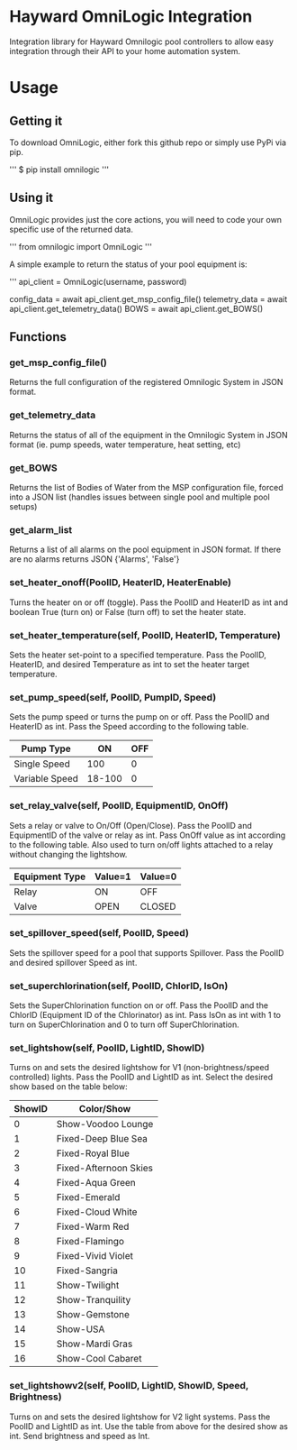 # Hayward OmniLogic Integration
Integration library for Hayward Omnilogic pool controllers to allow easy integration through their API to your home automation system.

# Usage

## Getting it

To download OmniLogic, either fork this github repo or simply use PyPi via pip.

'''
$ pip install omnilogic
'''

## Using it

OmniLogic provides just the core actions, you will need to code your own specific use of the returned data.

'''
from omnilogic import OmniLogic
'''

A simple example to return the status of your pool equipment is:

'''
api_client = OmniLogic(username, password)

config_data = await api_client.get_msp_config_file()
telemetry_data = await api_client.get_telemetry_data()
BOWS = await api_client.get_BOWS()

## Functions

### get_msp_config_file()

Returns the full configuration of the registered Omnilogic System in JSON format.

### get_telemetry_data

Returns the status of all of the equipment in the Omnilogic System in JSON format (ie. pump speeds, water temperature, heat setting, etc)

### get_BOWS

Returns the list of Bodies of Water from the MSP configuration file, forced into a JSON list (handles issues between single pool and multiple pool setups)

### get_alarm_list

Returns a list of all alarms on the pool equipment in JSON format. If there are no alarms returns JSON {'Alarms', 'False'}

### set_heater_onoff(PoolID, HeaterID, HeaterEnable)

Turns the heater on or off (toggle). Pass the PoolID and HeaterID as int and boolean True (turn on) or False (turn off) to set the heater state.

### set_heater_temperature(self, PoolID, HeaterID, Temperature)

Sets the heater set-point to a specified temperature. Pass the PoolID, HeaterID, and desired Temperature as int to set the heater target temperature.

### set_pump_speed(self, PoolID, PumpID, Speed)

Sets the pump speed or turns the pump on or off. Pass the PoolID and HeaterID as int. Pass the Speed according to the following table.

|Pump Type|ON|OFF|
|---------|--|---|
|Single Speed|100|0|
|Variable Speed|18-100|0|

### set_relay_valve(self, PoolID, EquipmentID, OnOff)

Sets a relay or valve to On/Off (Open/Close). Pass the PoolID and EquipmentID of the valve or relay as int. Pass OnOff value as int according to the following table. Also used to turn on/off lights attached to a relay without changing the lightshow.

|Equipment Type|Value=1|Value=0|
|--------------|-------|-------|
|Relay|ON|OFF|
|Valve|OPEN|CLOSED|

### set_spillover_speed(self, PoolID, Speed)

Sets the spillover speed for a pool that supports Spillover. Pass the PoolID and desired spillover Speed as int.

### set_superchlorination(self, PoolID, ChlorID, IsOn)

Sets the SuperChlorination function on or off. Pass the PoolID and the ChlorID (Equipment ID of the Chlorinator) as int. Pass IsOn as int with 1 to turn on SuperChlorination and 0 to turn off SuperChlorination.

### set_lightshow(self, PoolID, LightID, ShowID)

Turns on and sets the desired lightshow for V1 (non-brightness/speed controlled) lights. Pass the PoolID and LightID as int. Select the desired show based on the table below:

|ShowID|Color/Show|
|------|----------|
|0|Show-Voodoo Lounge|
|1|Fixed-Deep Blue Sea|
|2|Fixed-Royal Blue|
|3|Fixed-Afternoon Skies|
|4|Fixed-Aqua Green|
|5|Fixed-Emerald|
|6|Fixed-Cloud White|
|7|Fixed-Warm Red|
|8|Fixed-Flamingo|
|9|Fixed-Vivid Violet|
|10|Fixed-Sangria|
|11|Show-Twilight|
|12|Show-Tranquility|
|13|Show-Gemstone|
|14|Show-USA|
|15|Show-Mardi Gras|
|16|Show-Cool Cabaret|

### set_lightshowv2(self, PoolID, LightID, ShowID, Speed, Brightness)

Turns on and sets the desired lightshow for V2 light systems. Pass the PoolID and LightID as int. Use the table from above for the desired show as int. Send brightness and speed as Int.


